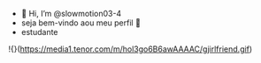 - 👋 Hi, I’m @slowmotion03-4
- seja bem-vindo aou meu perfil 💜
- estudante
  



!{}(https://media1.tenor.com/m/hol3go6B6awAAAAC/gjirlfriend.gif)


<!---
slowmotion03-4/slowmotion03-4 is a ✨ special ✨ repository because its `README.md` (this file) appears on your GitHub profile.
You can click the Preview link to take a look at your changes.
--->
